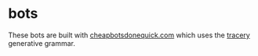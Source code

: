 # bots

These bots are built with [cheapbotsdonequick.com](http://cheapbotsdonequick.com) which uses the [tracery](http://tracery.io) generative grammar.  
